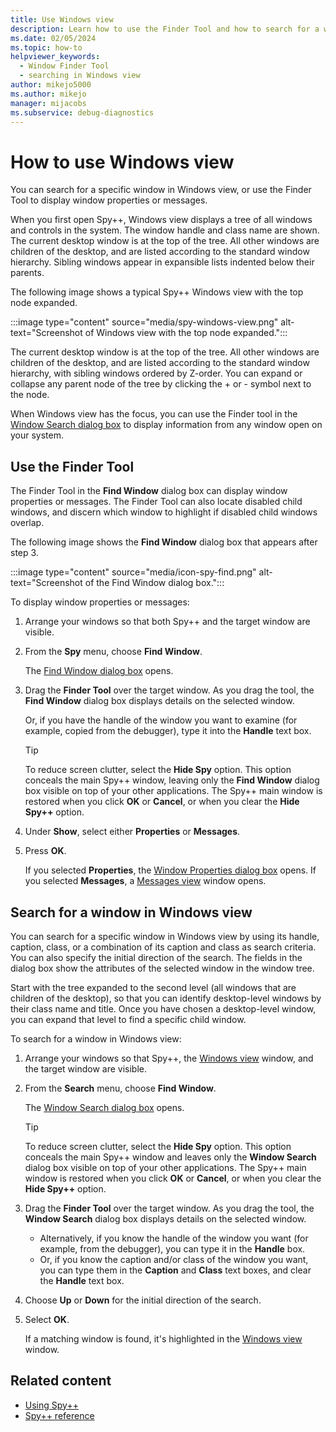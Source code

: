 ```yaml
---
title: Use Windows view
description: Learn how to use the Finder Tool and how to search for a window using the Spy++ Windows view.
ms.date: 02/05/2024
ms.topic: how-to
helpviewer_keywords: 
  - Window Finder Tool
  - searching in Windows view
author: mikejo5000
ms.author: mikejo
manager: mijacobs
ms.subservice: debug-diagnostics
---
```


# How to use Windows view

You can search for a specific window in Windows view, or use the Finder Tool to display window properties or messages.

When you first open Spy++, Windows view displays a tree of all windows and controls in the system. The window handle and class name are shown. The current desktop window is at the top of the tree. All other windows are children of the desktop, and are listed according to the standard window hierarchy. Sibling windows appear in expansible lists indented below their parents.

The following image shows a typical Spy++ Windows view with the top node expanded.

:::image type="content" source="media/spy-windows-view.png" alt-text="Screenshot of Windows view with the top node expanded.":::

The current desktop window is at the top of the tree. All other windows are children of the desktop, and are listed according to the standard window hierarchy, with sibling windows ordered by Z-order. You can expand or collapse any parent node of the tree by clicking the + or - symbol next to the node.

When Windows view has the focus, you can use the Finder tool in the [Window Search dialog box](search-tools-for-spy-increment-views.md#window-search) to display information from any window open on your system.

## Use the Finder Tool

The Finder Tool in the **Find Window** dialog box can display window properties or messages. The Finder Tool can also locate disabled child windows, and discern which window to highlight if disabled child windows overlap.

The following image shows the **Find Window** dialog box that appears after step 3.

:::image type="content" source="media/icon-spy-find.png" alt-text="Screenshot of the Find Window dialog box.":::

To display window properties or messages:

1. Arrange your windows so that both Spy++ and the target window are visible.

2. From the **Spy** menu, choose **Find Window**.

    The [Find Window dialog box](search-tools-for-spy-increment-views.md#find-window) opens.

3. Drag the **Finder Tool** over the target window. As you drag the tool, the **Find Window** dialog box displays details on the selected window.

    Or, if you have the handle of the window you want to examine (for example, copied from the debugger), type it into the **Handle** text box.

   > [!TIP]
   > To reduce screen clutter, select the **Hide Spy** option. This option conceals the main Spy++ window, leaving only the **Find Window** dialog box visible on top of your other applications. The Spy++ main window is restored when you click **OK** or **Cancel**, or when you clear the **Hide Spy++** option.

4. Under **Show**, select either **Properties** or **Messages**.

5. Press **OK**.

    If you selected **Properties**, the [Window Properties dialog box](/previous-versions/visualstudio/visual-studio-2017/debugger/window-properties-dialog-box) opens. If you selected **Messages**, a [Messages view](../debugger/how-to-use-messages-view.md) window opens.

## Search for a window in Windows view

You can search for a specific window in Windows view by using its handle, caption, class, or a combination of its caption and class as search criteria. You can also specify the initial direction of the search. The fields in the dialog box show the attributes of the selected window in the window tree.

Start with the tree expanded to the second level (all windows that are children of the desktop), so that you can identify desktop-level windows by their class name and title. Once you have chosen a desktop-level window, you can expand that level to find a specific child window.

To search for a window in Windows view:

1. Arrange your windows so that Spy++, the [Windows view](../debugger/how-to-use-windows-view.md) window, and the target window are visible.

2. From the **Search** menu, choose **Find Window**.

    The [Window Search dialog box](search-tools-for-spy-increment-views.md#window-search) opens.

   > [!TIP]
   > To reduce screen clutter, select the **Hide Spy** option. This option conceals the main Spy++ window and leaves only the **Window Search** dialog box visible on top of your other applications. The Spy++ main window is restored when you click **OK** or **Cancel**, or when you clear the **Hide Spy++** option.

3. Drag the **Finder Tool** over the target window. As you drag the tool, the **Window Search** dialog box displays details on the selected window.

    - Alternatively, if you know the handle of the window you want (for example, from the debugger), you can type it in the **Handle** box.
    - Or, if you know the caption and/or class of the window you want, you can type them in the **Caption** and **Class** text boxes, and clear the **Handle** text box.

4. Choose **Up** or **Down** for the initial direction of the search.

5. Select **OK**.

    If a matching window is found, it's highlighted in the [Windows view](../debugger/how-to-use-windows-view.md) window.

## Related content

- [Using Spy++](using-spy-increment.md)
- [Spy++ reference](spy-increment-reference.md)
